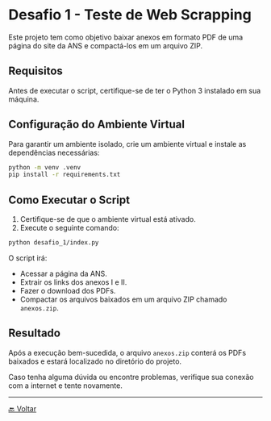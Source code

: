 # Desafio 1 - Teste de Web Scrapping

Este projeto tem como objetivo baixar anexos em formato PDF de uma página do site da ANS e compactá-los em um arquivo ZIP.

## Requisitos

Antes de executar o script, certifique-se de ter o Python 3 instalado em sua máquina.

## Configuração do Ambiente Virtual

Para garantir um ambiente isolado, crie um ambiente virtual e instale as dependências necessárias:

```bash
python -m venv .venv
pip install -r requirements.txt
```

## Como Executar o Script

1. Certifique-se de que o ambiente virtual está ativado.
2. Execute o seguinte comando:

```bash
python desafio_1/index.py
```

O script irá:
- Acessar a página da ANS.
- Extrair os links dos anexos I e II.
- Fazer o download dos PDFs.
- Compactar os arquivos baixados em um arquivo ZIP chamado `anexos.zip`.

## Resultado

Após a execução bem-sucedida, o arquivo `anexos.zip` conterá os PDFs baixados e estará localizado no diretório do projeto.

Caso tenha alguma dúvida ou encontre problemas, verifique sua conexão com a internet e tente novamente.

<hr>

[🔙 Voltar](README.md)
